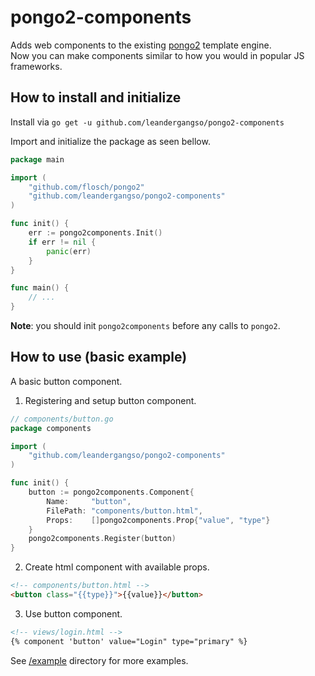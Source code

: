 # pongo2-components

Adds web components to the existing [pongo2](github.com/flosch/pongo2) template engine.  
Now you can make components similar to how you would in popular JS frameworks.

## How to install and initialize

Install via `go get -u github.com/leandergangso/pongo2-components`

Import and initialize the package as seen bellow.

```go
package main

import (
    "github.com/flosch/pongo2"
    "github.com/leandergangso/pongo2-components"
)

func init() {
    err := pongo2components.Init() 
    if err != nil {
        panic(err)
    }
}

func main() {
    // ...
}
```

**Note**: you should init `pongo2components` before any calls to `pongo2`.

## How to use (basic example)

A basic button component.

1. Registering and setup button component.

```go
// components/button.go
package components

import (
    "github.com/leandergangso/pongo2-components"
)

func init() {
    button := pongo2components.Component{
        Name:     "button",
        FilePath: "components/button.html",
        Props:    []pongo2components.Prop{"value", "type"}
    }
    pongo2components.Register(button)
}
```

2. Create html component with available props.

```html
<!-- components/button.html -->
<button class="{{type}}">{{value}}</button>
```

3. Use button component.

```html
<!-- views/login.html -->
{% component 'button' value="Login" type="primary" %}
```

See [/example](github.com/leandergangso/pongo2-components/tree/master/examples) directory for more examples.
